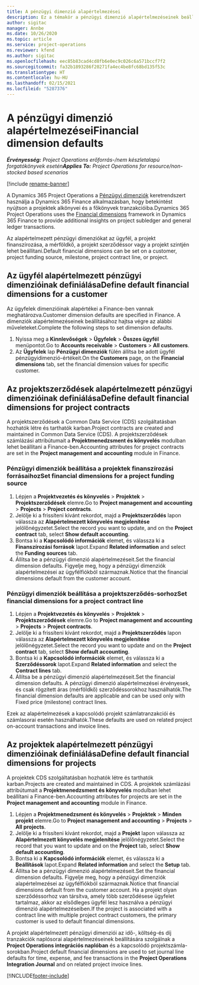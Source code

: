 ```yaml
---
title: A pénzügyi dimenzió alapértelmezései
description: Ez a témakör a pénzügyi dimenzió alapértelmezéseinek beállításával kapcsolatban tartalmaz tájékoztatást.
author: sigitac
manager: Annbe
ms.date: 10/26/2020
ms.topic: article
ms.service: project-operations
ms.reviewer: kfend
ms.author: sigitac
ms.openlocfilehash: eec85b83cad4cd8fb6e0ec9c026c6a571bccf7f2
ms.sourcegitcommit: fa32b1893286f20271fa4ec4be8fc68bd135f53c
ms.translationtype: HT
ms.contentlocale: hu-HU
ms.lasthandoff: 02/15/2021
ms.locfileid: "5287376"
---
```

# <a name="financial-dimension-defaults"></a><span data-ttu-id="67abb-103">A pénzügyi dimenzió alapértelmezései</span><span class="sxs-lookup"><span data-stu-id="67abb-103">Financial dimension defaults</span></span>

<span data-ttu-id="67abb-104">_**Érvényesség:** Project Operations erőforrás-/nem készletalapú forgatókönyvek esetén_</span><span class="sxs-lookup"><span data-stu-id="67abb-104">_**Applies To:** Project Operations for resource/non-stocked based scenarios_</span></span>

[!include [rename-banner](~/includes/cc-data-platform-banner.md)]

<span data-ttu-id="67abb-105">A Dynamics 365 Project Operations a [Pénzügyi dimenziók](https://docs.microsoft.com/dynamics365/finance/general-ledger/financial-dimensions) keretrendszert használja a Dynamics 365 Finance alkalmazásban, hogy betekintést nyújtson a projektek alkönyvei és a főkönyvek tranzakcióiba.</span><span class="sxs-lookup"><span data-stu-id="67abb-105">Dynamics 365 Project Operations uses the [Financial dimensions](https://docs.microsoft.com/dynamics365/finance/general-ledger/financial-dimensions) framework in Dynamics 365 Finance to provide additional insights on project subledger and general ledger transactions.</span></span>

<span data-ttu-id="67abb-106">Az alapértelmezett pénzügyi dimenziókat az ügyfél, a projekt finanszírozása, a mérföldkő, a projekt szerződéssor vagy a projekt szintjén lehet beállítani.</span><span class="sxs-lookup"><span data-stu-id="67abb-106">Default financial dimensions can be set on a customer, project funding source, milestone, project contract line, or project.</span></span>

## <a name="define-default-financial-dimensions-for-a-customer"></a><span data-ttu-id="67abb-107">Az ügyfél alapértelmezett pénzügyi dimenzióinak definiálása</span><span class="sxs-lookup"><span data-stu-id="67abb-107">Define default financial dimensions for a customer</span></span>

<span data-ttu-id="67abb-108">Az ügyfelek dimenzióinak alapértékei a Finance-ben vannak meghatározva.</span><span class="sxs-lookup"><span data-stu-id="67abb-108">Customer dimension defaults are specified in Finance.</span></span> <span data-ttu-id="67abb-109">A dimenziók alapértelmezéseinek beállításához hajtsa végre az alábbi műveleteket.</span><span class="sxs-lookup"><span data-stu-id="67abb-109">Complete the following steps to set dimension defaults.</span></span>

1. <span data-ttu-id="67abb-110">Nyissa meg a **Kinnlevőségek** > **Ügyfelek** > **Összes ügyfél** menüpontot.</span><span class="sxs-lookup"><span data-stu-id="67abb-110">Go to **Accounts receivable** > **Customers** > **All customers**.</span></span>
2. <span data-ttu-id="67abb-111">Az **Ügyfelek** lap **Pénzügyi dimenziók** fülén állítsa be adott ügyfél pénzügyidimenzió-értékeit.</span><span class="sxs-lookup"><span data-stu-id="67abb-111">On the **Customers** page, on the **Financial dimensions** tab, set the financial dimension values for specific customer.</span></span>

## <a name="define-default-financial-dimensions-for-project-contracts"></a><span data-ttu-id="67abb-112">Az projektszerződések alapértelmezett pénzügyi dimenzióinak definiálása</span><span class="sxs-lookup"><span data-stu-id="67abb-112">Define default financial dimensions for project contracts</span></span>

<span data-ttu-id="67abb-113">A projektszerződések a Common Data Service (CDS) szolgáltatásban hozhatók létre és tarthatók karban.</span><span class="sxs-lookup"><span data-stu-id="67abb-113">Project contracts are created and maintained in Common Data Service (CDS).</span></span> <span data-ttu-id="67abb-114">A projektszerződések számlázási attribútumait a **Projektmenedzsment és könyvelés** modulban lehet beállítani a Finance-ben.</span><span class="sxs-lookup"><span data-stu-id="67abb-114">Accounting attributes for project contracts are set in the **Project management and accounting** module in Finance.</span></span>

### <a name="set-financial-dimensions-for-a-project-funding-source"></a><span data-ttu-id="67abb-115">Pénzügyi dimenziók beállítása a projektek finanszírozási forrásaihoz</span><span class="sxs-lookup"><span data-stu-id="67abb-115">Set financial dimensions for a project funding source</span></span>

1. <span data-ttu-id="67abb-116">Lépjen a **Projektvezetés és könyvelés** > **Projektek** > **Projektszerződések** elemre.</span><span class="sxs-lookup"><span data-stu-id="67abb-116">Go to **Project management and accounting** > **Projects** > **Project contracts**.</span></span>
2. <span data-ttu-id="67abb-117">Jelölje ki a frissíteni kívánt rekordot, majd a **Projektszerződés** lapon válassza az **Alapértelmezett könyvelés megjelenítése** jelölőnégyzetet.</span><span class="sxs-lookup"><span data-stu-id="67abb-117">Select the record you want to update, and on the **Project contract** tab, select **Show default accounting**.</span></span>
3. <span data-ttu-id="67abb-118">Bontsa ki a **Kapcsolódó információk** elemet, és válassza ki a **Finanszírozási források** lapot.</span><span class="sxs-lookup"><span data-stu-id="67abb-118">Expand **Related information** and select the **Funding sources** tab.</span></span>
4. <span data-ttu-id="67abb-119">Állítsa be a pénzügyi dimenzió alapértelmezéseit.</span><span class="sxs-lookup"><span data-stu-id="67abb-119">Set the financial dimension defaults.</span></span> <span data-ttu-id="67abb-120">Figyelje meg, hogy a pénzügyi dimenziók alapértelmezései az ügyfélfiókból származnak.</span><span class="sxs-lookup"><span data-stu-id="67abb-120">Notice that the financial dimensions default from the customer account.</span></span>

### <a name="set-financial-dimensions-for-a-project-contract-line"></a><span data-ttu-id="67abb-121">Pénzügyi dimenziók beállítása a projektszerződés-sorhoz</span><span class="sxs-lookup"><span data-stu-id="67abb-121">Set financial dimensions for a project contract line</span></span>

1. <span data-ttu-id="67abb-122">Lépjen a **Projektvezetés és könyvelés** > **Projektek** > **Projektszerződések** elemre.</span><span class="sxs-lookup"><span data-stu-id="67abb-122">Go to **Project management and accounting** > **Projects** > **Project contracts**.</span></span>
2. <span data-ttu-id="67abb-123">Jelölje ki a frissíteni kívánt rekordot, majd a **Projektszerződés** lapon válassza az **Alapértelmezett könyvelés megjelenítése** jelölőnégyzetet.</span><span class="sxs-lookup"><span data-stu-id="67abb-123">Select the record you want to update and on the **Project contract** tab, select **Show default accounting**.</span></span>
3. <span data-ttu-id="67abb-124">Bontsa ki a **Kapcsolódó információk** elemet, és válassza ki a **Szerződéssorok** lapot.</span><span class="sxs-lookup"><span data-stu-id="67abb-124">Expand **Related information** and select the **Contract lines** tab.</span></span>
4. <span data-ttu-id="67abb-125">Állítsa be a pénzügyi dimenzió alapértelmezéseit.</span><span class="sxs-lookup"><span data-stu-id="67abb-125">Set the financial dimension defaults.</span></span> <span data-ttu-id="67abb-126">A pénzügyi dimenzió alapértelmezései érvényesek, és csak rögzített áras (mérföldkő) szerződéssorokhoz használhatók.</span><span class="sxs-lookup"><span data-stu-id="67abb-126">The financial dimension defaults are applicable and can be used only with Fixed price (milestone) contract lines.</span></span>

<span data-ttu-id="67abb-127">Ezek az alapértelmezések a kapcsolódó projekt számlatranzakciói és számlasorai esetén használhatók.</span><span class="sxs-lookup"><span data-stu-id="67abb-127">These defaults are used on related project on-account transactions and invoice lines.</span></span>

## <a name="define-default-financial-dimensions-for-projects"></a><span data-ttu-id="67abb-128">Az projektek alapértelmezett pénzügyi dimenzióinak definiálása</span><span class="sxs-lookup"><span data-stu-id="67abb-128">Define default financial dimensions for projects</span></span>

<span data-ttu-id="67abb-129">A projektek CDS szolgáltatásban hozhatók létre és tarthatók karban.</span><span class="sxs-lookup"><span data-stu-id="67abb-129">Projects are created and maintained in CDS.</span></span> <span data-ttu-id="67abb-130">A projektek számlázási attribútumait a **Projektmenedzsment és könyvelés** modulban lehet beállítani a Finance-ben.</span><span class="sxs-lookup"><span data-stu-id="67abb-130">Accounting attributes for projects are set in the **Project management and accounting** module in Finance.</span></span>

1. <span data-ttu-id="67abb-131">Lépjen a **Projektmenedzsment és könyvelés** > **Projektek** > **Minden projekt** elemre.</span><span class="sxs-lookup"><span data-stu-id="67abb-131">Go to **Project management and accounting** > **Projects** > **All projects**.</span></span>
2. <span data-ttu-id="67abb-132">Jelölje ki a frissíteni kívánt rekordot, majd a **Projekt** lapon válassza az **Alapértelmezett könyvelés megjelenítése** jelölőnégyzetet.</span><span class="sxs-lookup"><span data-stu-id="67abb-132">Select the record that you want to update and on the **Project** tab, select **Show default accounting**.</span></span>
3. <span data-ttu-id="67abb-133">Bontsa ki a **Kapcsolódó információk** elemet, és válassza ki a **Beállítások** lapot.</span><span class="sxs-lookup"><span data-stu-id="67abb-133">Expand **Related information** and select the **Setup** tab.</span></span>
4. <span data-ttu-id="67abb-134">Állítsa be a pénzügyi dimenzió alapértelmezéseit.</span><span class="sxs-lookup"><span data-stu-id="67abb-134">Set the financial dimension defaults.</span></span> <span data-ttu-id="67abb-135">Figyelje meg, hogy a pénzügyi dimenziók alapértelmezései az ügyfélfiókból származnak.</span><span class="sxs-lookup"><span data-stu-id="67abb-135">Notice that financial dimensions default from the customer account.</span></span> <span data-ttu-id="67abb-136">Ha a projekt olyan szerződéssorhoz van társítva, amely több szerződésese ügyfelet tartalmaz, akkor az elsődleges ügyfél lesz használva a pénzügyi dimenzió alapértelmezéseiben.</span><span class="sxs-lookup"><span data-stu-id="67abb-136">If the project is associated with a contract line with multiple project contract customers, the primary customer is used to default financial dimensions.</span></span>

<span data-ttu-id="67abb-137">A projekt alapértelmezett pénzügyi dimenziói az idő-, költség-és díj tranzakciók naplósorai alapértelmezéseinek beállítására szolgálnak a **Project Operations integrációs naplóban** és a kapcsolódó projektszámla-sorokban.</span><span class="sxs-lookup"><span data-stu-id="67abb-137">Project default financial dimensions are used to set journal line defaults for time, expense, and fee transactions in the **Project Operations Integration Journal** and on related project invoice lines.</span></span>


[!INCLUDE[footer-include](../includes/footer-banner.md)]